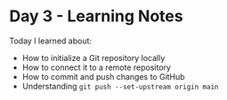 # Day 3 - Learning Notes
Today I learned about:
- How to initialize a Git repository locally
- How to connect it to a remote repository
- How to commit and push changes to GitHub
- Understanding `git push --set-upstream origin main`
